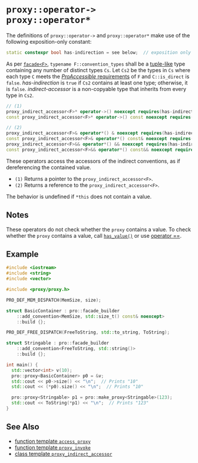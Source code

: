 # `proxy::operator->`<br />`proxy::operator*`

The definitions of `proxy::operator->` and `proxy::operator*` make use of the following exposition-only constant:

```cpp
static constexpr bool has-indirection = see below;  // exposition only
```

As per [`facade<F>`](../facade.md), `typename F::convention_types` shall be a [tuple-like](https://en.cppreference.com/w/cpp/utility/tuple/tuple-like) type containing any number of distinct types `Cs`. Let `Cs2` be the types in `Cs` where each type `C` meets the [*ProAccessible* requirements](../ProAccessible.md) of `F` and `C::is_direct` is `false`. *has-indirection* is `true` if `Cs2` contains at least one type; otherwise, it is `false`. *indirect-accessor* is a non-copyable type that inherits from every type in `Cs2`.

```cpp
// (1)
proxy_indirect_accessor<F>* operator->() noexcept requires(has-indirection);
const proxy_indirect_accessor<F>* operator->() const noexcept requires(has-indirection);

// (2)
proxy_indirect_accessor<F>& operator*() & noexcept requires(has-indirection);
const proxy_indirect_accessor<F>& operator*() const& noexcept requires(has-indirection);
proxy_indirect_accessor<F>&& operator*() && noexcept requires(has-indirection);
const proxy_indirect_accessor<F>&& operator*() const&& noexcept requires(has-indirection);
```

These operators access the accessors of the indirect conventions, as if dereferencing the contained value.

- `(1)` Returns a pointer to the `proxy_indirect_accessor<F>`.
- `(2)` Returns a reference to the `proxy_indirect_accessor<F>`.

The behavior is undefined if `*this` does not contain a value.

## Notes

These operators do not check whether the `proxy` contains a value. To check whether the `proxy` contains a value, call [`has_value()`](operator_bool.md) or use [operator ==](friend_operator_equality.md).

## Example

```cpp
#include <iostream>
#include <string>
#include <vector>

#include <proxy/proxy.h>

PRO_DEF_MEM_DISPATCH(MemSize, size);

struct BasicContainer : pro::facade_builder
    ::add_convention<MemSize, std::size_t() const& noexcept>
    ::build {};

PRO_DEF_FREE_DISPATCH(FreeToString, std::to_string, ToString);

struct Stringable : pro::facade_builder
    ::add_convention<FreeToString, std::string()>
    ::build {};

int main() {
  std::vector<int> v(10);
  pro::proxy<BasicContainer> p0 = &v;
  std::cout << p0->size() << "\n";  // Prints "10"
  std::cout << (*p0).size() << "\n";  // Prints "10"

  pro::proxy<Stringable> p1 = pro::make_proxy<Stringable>(123);
  std::cout << ToString(*p1) << "\n";  // Prints "123"
}
```

## See Also

- [function template `access_proxy`](../access_proxy.md)
- [function template `proxy_invoke`](../proxy_invoke.md)
- [class template `proxy_indirect_accessor`](../proxy_indirect_accessor.md)
